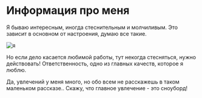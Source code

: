 # Информация про меня

Я бываю интересным, иногда стеснительным и молчиливым. Это зависит в основном от настроения, думаю все такие.

![я]([image.png](https://sun9-76.userapi.com/impg/gKD3m3VKWm7lo_Sad3rBzDZUmULM8upg9QZJHg/VFNy5w8Mh4s.jpg?size=1536x1920&quality=96&sign=f28ed6859af87fdf263b665f64a1b07d&type=album))

Но если дело касается любимой работы, тут некогда стесняться, нужно действовать! Ответственность, одно из главных качеств, которое я люблю.

Да, увлечений у меня много, но обо всем не расскажешь в таком маленьком рассказе.. Скажу, что главное увлечение - это сноуборд!

